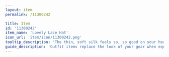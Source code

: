 ```yaml
---
layout: item
permalink: /11300242

title: Item
id: '11300242'
item_name: 'Lovely Lace Hat'
icon_url: 'item/icon/11300242.png'
tooltip_description: 'The thin, soft silk feels so, so good on your head.'
guide_description: 'Outfit items replace the look of your gear when equipped.'
---
```

